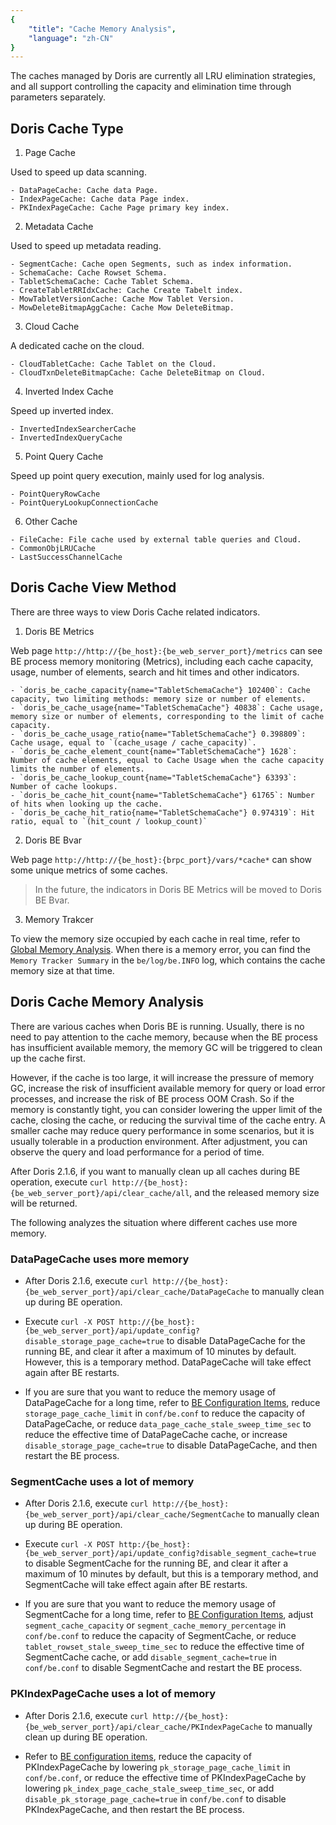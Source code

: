 ```yaml
---
{
    "title": "Cache Memory Analysis",
    "language": "zh-CN"
}
---
```


<!--
Licensed to the Apache Software Foundation (ASF) under one
or more contributor license agreements.  See the NOTICE file
distributed with this work for additional information
regarding copyright ownership.  The ASF licenses this file
to you under the Apache License, Version 2.0 (the
"License"); you may not use this file except in compliance
with the License.  You may obtain a copy of the License at

  http://www.apache.org/licenses/LICENSE-2.0

Unless required by applicable law or agreed to in writing,
software distributed under the License is distributed on an
"AS IS" BASIS, WITHOUT WARRANTIES OR CONDITIONS OF ANY
KIND, either express or implied.  See the License for the
specific language governing permissions and limitations
under the License.
-->

The caches managed by Doris are currently all LRU elimination strategies, and all support controlling the capacity and elimination time through parameters separately.

## Doris Cache Type

1. Page Cache

Used to speed up data scanning.

```
- DataPageCache: Cache data Page.
- IndexPageCache: Cache data Page index.
- PKIndexPageCache: Cache Page primary key index.
```

2. Metadata Cache

Used to speed up metadata reading.

```
- SegmentCache: Cache open Segments, such as index information.
- SchemaCache: Cache Rowset Schema.
- TabletSchemaCache: Cache Tablet Schema.
- CreateTabletRRIdxCache: Cache Create Tabelt index.
- MowTabletVersionCache: Cache Mow Tablet Version.
- MowDeleteBitmapAggCache: Cache Mow DeleteBitmap.
```

3. Cloud Cache

A dedicated cache on the cloud.

```
- CloudTabletCache: Cache Tablet on the Cloud.
- CloudTxnDeleteBitmapCache: Cache DeleteBitmap on Cloud.
```

4. Inverted Index Cache

Speed ​​up inverted index.

```
- InvertedIndexSearcherCache
- InvertedIndexQueryCache
```

5. Point Query Cache

Speed ​​up point query execution, mainly used for log analysis.

```
- PointQueryRowCache
- PointQueryLookupConnectionCache
```

6. Other Cache

```
- FileCache: File cache used by external table queries and Cloud.
- CommonObjLRUCache
- LastSuccessChannelCache
```

## Doris Cache View Method

There are three ways to view Doris Cache related indicators.

1. Doris BE Metrics

Web page `http://http://{be_host}:{be_web_server_port}/metrics` can see BE process memory monitoring (Metrics), including each cache capacity, usage, number of elements, search and hit times and other indicators.

```
- `doris_be_cache_capacity{name="TabletSchemaCache"} 102400`: Cache capacity, two limiting methods: memory size or number of elements.
- `doris_be_cache_usage{name="TabletSchemaCache"} 40838`: Cache usage, memory size or number of elements, corresponding to the limit of cache capacity.
- `doris_be_cache_usage_ratio{name="TabletSchemaCache"} 0.398809`: Cache usage, equal to `(cache_usage / cache_capacity)`.
- `doris_be_cache_element_count{name="TabletSchemaCache"} 1628`: Number of cache elements, equal to Cache Usage when the cache capacity limits the number of elements.
- `doris_be_cache_lookup_count{name="TabletSchemaCache"} 63393`: Number of cache lookups.
- `doris_be_cache_hit_count{name="TabletSchemaCache"} 61765`: Number of hits when looking up the cache.
- `doris_be_cache_hit_ratio{name="TabletSchemaCache"} 0.974319`: Hit ratio, equal to `(hit_count / lookup_count)`
```

2. Doris BE Bvar

Web page `http://http://{be_host}:{brpc_port}/vars/*cache*` can show some unique metrics of some caches.

> In the future, the indicators in Doris BE Metrics will be moved to Doris BE Bvar.

3. Memory Trakcer

To view the memory size occupied by each cache in real time, refer to [Global Memory Analysis](./global-memory-analysis.md). When there is a memory error, you can find the `Memory Tracker Summary` in the `be/log/be.INFO` log, which contains the cache memory size at that time.

## Doris Cache Memory Analysis

There are various caches when Doris BE is running. Usually, there is no need to pay attention to the cache memory, because when the BE process has insufficient available memory, the memory GC will be triggered to clean up the cache first.

However, if the cache is too large, it will increase the pressure of memory GC, increase the risk of insufficient available memory for query or load error processes, and increase the risk of BE process OOM Crash. So if the memory is constantly tight, you can consider lowering the upper limit of the cache, closing the cache, or reducing the survival time of the cache entry. A smaller cache may reduce query performance in some scenarios, but it is usually tolerable in a production environment. After adjustment, you can observe the query and load performance for a period of time.

After Doris 2.1.6, if you want to manually clean up all caches during BE operation, execute `curl http://{be_host}:{be_web_server_port}/api/clear_cache/all`, and the released memory size will be returned.

The following analyzes the situation where different caches use more memory.

### DataPageCache uses more memory

- After Doris 2.1.6, execute `curl http://{be_host}:{be_web_server_port}/api/clear_cache/DataPageCache` to manually clean up during BE operation.

- Execute `curl -X POST http://{be_host}:{be_web_server_port}/api/update_config?disable_storage_page_cache=true` to disable DataPageCache for the running BE, and clear it after a maximum of 10 minutes by default. However, this is a temporary method. DataPageCache will take effect again after BE restarts.

- If you are sure that you want to reduce the memory usage of DataPageCache for a long time, refer to [BE Configuration Items](../../../admin-manual/config/be-config.md), reduce `storage_page_cache_limit` in `conf/be.conf` to reduce the capacity of DataPageCache, or reduce `data_page_cache_stale_sweep_time_sec` to reduce the effective time of DataPageCache cache, or increase `disable_storage_page_cache=true` to disable DataPageCache, and then restart the BE process.

### SegmentCache uses a lot of memory

- After Doris 2.1.6, execute `curl http://{be_host}:{be_web_server_port}/api/clear_cache/SegmentCache` to manually clean up during BE operation.

- Execute `curl -X POST http:/{be_host}:{be_web_server_port}/api/update_config?disable_segment_cache=true` to disable SegmentCache for the running BE, and clear it after a maximum of 10 minutes by default, but this is a temporary method, and SegmentCache will take effect again after BE restarts.

- If you are sure that you want to reduce the memory usage of SegmentCache for a long time, refer to [BE Configuration Items](../../../admin-manual/config/be-config.md), adjust `segment_cache_capacity` or `segment_cache_memory_percentage` in `conf/be.conf` to reduce the capacity of SegmentCache, or reduce `tablet_rowset_stale_sweep_time_sec` to reduce the effective time of SegmentCache cache, or add `disable_segment_cache=true` in `conf/be.conf` to disable SegmentCache and restart the BE process.

### PKIndexPageCache uses a lot of memory

- After Doris 2.1.6, execute `curl http://{be_host}:{be_web_server_port}/api/clear_cache/PKIndexPageCache` to manually clean up during BE operation.

- Refer to [BE configuration items](../../../admin-manual/config/be-config.md), reduce the capacity of PKIndexPageCache by lowering `pk_storage_page_cache_limit` in `conf/be.conf`, or reduce the effective time of PKIndexPageCache by lowering `pk_index_page_cache_stale_sweep_time_sec`, or add `disable_pk_storage_page_cache=true` in `conf/be.conf` to disable PKIndexPageCache, and then restart the BE process.
